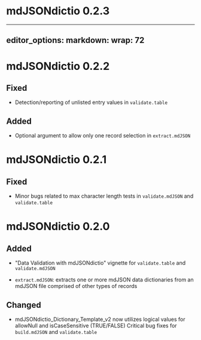 # mdJSONdictio 0.2.3

---
editor_options: 
  markdown: 
    wrap: 72
---

# mdJSONdictio 0.2.2

## Fixed

-   Detection/reporting of unlisted entry values in `validate.table`

## Added

-   Optional argument to allow only one record selection in
    `extract.mdJSON`

# mdJSONdictio 0.2.1

## Fixed

-   Minor bugs related to max character length tests in
    `validate.mdJSON` and `validate.table`

# mdJSONdictio 0.2.0

## Added

-   "Data Validation with mdJSONdictio" vignette for `validate.table`
    and `validate.mdJSON`

-   `extract.mdJSON`: extracts one or more mdJSON data dictionaries from
    an mdJSON file comprised of other types of records

## Changed

-   mdJSONdictio_Dictionary_Template_v2 now utilizes logical values for
    allowNull and isCaseSensitive (TRUE/FALSE) Critical bug fixes for
    `build.mdJSON` and `validate.table`
